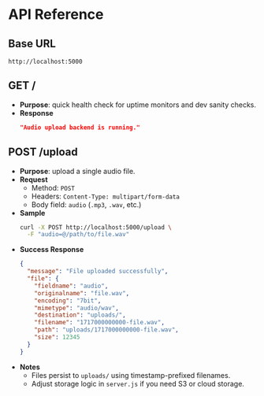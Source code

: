 # API Reference

## Base URL
```
http://localhost:5000
```

## GET /
- **Purpose**: quick health check for uptime monitors and dev sanity checks.
- **Response**
  ```json
  "Audio upload backend is running."
  ```

## POST /upload
- **Purpose**: upload a single audio file.
- **Request**
  - Method: `POST`
  - Headers: `Content-Type: multipart/form-data`
  - Body field: `audio` (`.mp3`, `.wav`, etc.)
- **Sample**
  ```bash
  curl -X POST http://localhost:5000/upload \
    -F "audio=@/path/to/file.wav"
  ```
- **Success Response**
  ```json
  {
    "message": "File uploaded successfully",
    "file": {
      "fieldname": "audio",
      "originalname": "file.wav",
      "encoding": "7bit",
      "mimetype": "audio/wav",
      "destination": "uploads/",
      "filename": "1717000000000-file.wav",
      "path": "uploads/1717000000000-file.wav",
      "size": 12345
    }
  }
  ```
- **Notes**
  - Files persist to `uploads/` using timestamp-prefixed filenames.
  - Adjust storage logic in `server.js` if you need S3 or cloud storage.
